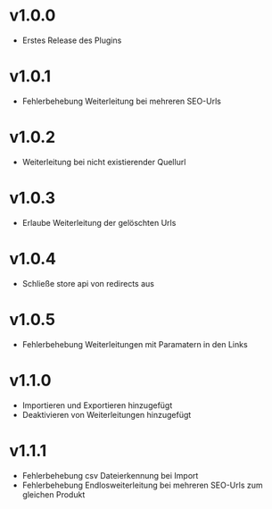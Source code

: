 # v1.0.0

- Erstes Release des Plugins

# v1.0.1

- Fehlerbehebung Weiterleitung bei mehreren SEO-Urls

# v1.0.2

- Weiterleitung bei nicht existierender Quellurl

# v1.0.3

- Erlaube Weiterleitung der gelöschten Urls

# v1.0.4

- Schließe store api von redirects aus

# v1.0.5

- Fehlerbehebung Weiterleitungen mit Paramatern in den Links

# v1.1.0

- Importieren und Exportieren hinzugefügt
- Deaktivieren von Weiterleitungen hinzugefügt

# v1.1.1

- Fehlerbehebung csv Dateierkennung bei Import
- Fehlerbehebung Endlosweiterleitung bei mehreren SEO-Urls zum gleichen Produkt
